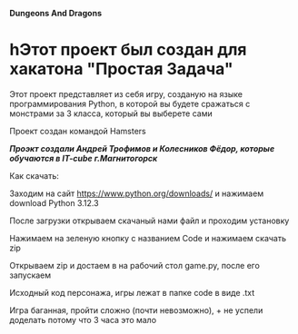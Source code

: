 **Dungeons And Dragons**

 hЭтот проект был создан для хакатона "Простая Задача"
 ========================================================

 Этот проект представляет из себя игру, созданую на языке программирования Python, в которой вы будете сражаться с монстрами за 3 класса, который вы выберете сами

 Проект создан командой Hamsters
 
 ***Проэкт создали Андрей Трофимов и Колесников Фёдор, которые обучаются в IT-cube г.Магнитогорск***

Как скачать: 

Заходим на сайт https://www.python.org/downloads/ и нажимаем download Python 3.12.3

После загрузки открываем скачаный нами файл и проходим установку

Нажимаем на зеленую кнопку с названием Code и нажимаем скачать zip

Открываем zip и достаем в на рабочий стол game.py, после его запускаем

Исходный код персонажа, игры лежат в папке code в виде .txt

Игра баганная, пройти сложно (почти невозможно), + не успели доделать потому что 3 часа это мало
